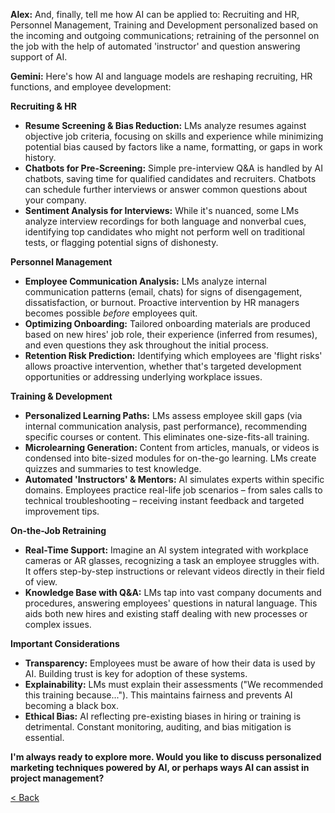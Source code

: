 <b>Alex:</b> And, finally, tell me how AI can be applied to: Recruiting and HR, Personnel Management, Training and Development personalized based on the incoming and outgoing communications; retraining of the personnel on the job with the help of automated 'instructor' and question answering support of AI.

<b>Gemini:</b> Here's how AI and language models are reshaping recruiting, HR functions, and employee development:

**Recruiting & HR**

* **Resume Screening & Bias Reduction:** LMs analyze resumes against objective job criteria, focusing on skills and experience while minimizing potential bias caused by factors like a name, formatting, or gaps in work history.
* **Chatbots for Pre-Screening:** Simple pre-interview Q&A is handled by AI chatbots, saving time for qualified candidates and recruiters. Chatbots can schedule further interviews or answer common questions about your company.
* **Sentiment Analysis for Interviews:** While it's nuanced, some LMs analyze interview recordings for both language and nonverbal cues, identifying top candidates who might not perform well on traditional tests, or flagging potential signs of dishonesty.

**Personnel Management**

* **Employee Communication Analysis:** LMs analyze internal communication patterns (email, chats) for signs of disengagement, dissatisfaction, or burnout. Proactive intervention by HR managers becomes possible *before* employees quit.
* **Optimizing Onboarding:** Tailored onboarding materials are produced based on new hires' job role, their experience (inferred from resumes), and even questions they ask throughout the initial process.
* **Retention Risk Prediction:** Identifying which employees are 'flight risks' allows proactive intervention, whether that's targeted development opportunities or addressing underlying workplace issues.

**Training & Development**

* **Personalized Learning Paths:**  LMs assess employee skill gaps (via internal communication analysis, past performance), recommending specific courses or content. This eliminates one-size-fits-all training.
* **Microlearning Generation:** Content from articles, manuals, or videos is condensed into bite-sized modules for on-the-go learning. LMs create quizzes and summaries to test knowledge.
* **Automated 'Instructors' & Mentors:** AI simulates experts within specific domains. Employees practice real-life job scenarios – from sales calls to technical troubleshooting – receiving instant feedback and targeted improvement tips.

**On-the-Job Retraining**

* **Real-Time Support:**  Imagine an AI system integrated with workplace cameras or AR glasses, recognizing a task  an employee  struggles with. It offers step-by-step instructions or relevant videos directly in their field of view.
* **Knowledge Base with Q&A:** LMs tap into vast company documents and procedures, answering employees' questions in natural language. This aids both new hires and existing staff dealing with new processes or complex issues.

**Important Considerations**

* **Transparency:** Employees must be aware of how their data is used by AI. Building trust is key for adoption of these systems.
* **Explainability:** LMs must explain their assessments ("We recommended this training because..."). This maintains fairness and prevents AI becoming a black box.
* **Ethical Bias:** AI reflecting pre-existing biases in hiring or training is  detrimental. Constant monitoring, auditing, and bias mitigation is essential.

**I'm always ready to explore more. Would you like to discuss  personalized marketing techniques  powered by AI, or perhaps ways AI can assist in project management?** 

[< Back]()
